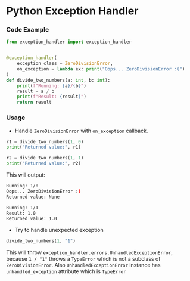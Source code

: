 # Python Exception Handler

### Code Example

```py
from exception_handler import exception_handler


@exception_handler(
    exception_class = ZeroDivisionError,
    on_exception = lambda ex: print("Oops... ZeroDivisionError :(")
)
def divide_two_numbers(a: int, b: int):
    print(f"Running: {a}/{b}")
    result = a / b
    print(f"Result: {result}")
    return result
```

### Usage

* Handle `ZeroDivisionError` with `on_exception` callback.

```py
r1 = divide_two_numbers(1, 0)
print("Returned value:", r1)

r2 = divide_two_numbers(1, 1)
print("Returned value:", r2)
```

This will output:

```bash
Running: 1/0
Oops... ZeroDivisionError :(
Returned value: None

Running: 1/1
Result: 1.0
Returned value: 1.0
```

* Try to handle unexpected exception

```py
divide_two_numbers(1, "1")
```

This will throw `exception_handler.errors.UnhandledExceptionError`,
because `1 / "1"` throws a `TypeError` which is not a subclass of `ZeroDivisionError`.
Also `UnhandledExceptionError` instance has `unhandled_exception` attribute which is `TypeError`

